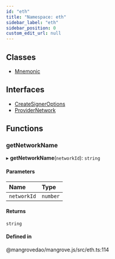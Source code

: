 ```yaml
---
id: "eth"
title: "Namespace: eth"
sidebar_label: "eth"
sidebar_position: 0
custom_edit_url: null
---
```


## Classes

- [Mnemonic](../classes/eth.Mnemonic.md)

## Interfaces

- [CreateSignerOptions](../interfaces/eth.CreateSignerOptions.md)
- [ProviderNetwork](../interfaces/eth.ProviderNetwork.md)

## Functions

### <a id="getnetworkname" name="getnetworkname"></a> getNetworkName

▸ **getNetworkName**(`networkId`): `string`

#### Parameters

| Name | Type |
| :------ | :------ |
| `networkId` | `number` |

#### Returns

`string`

#### Defined in

@mangrovedao/mangrove.js/src/eth.ts:114
